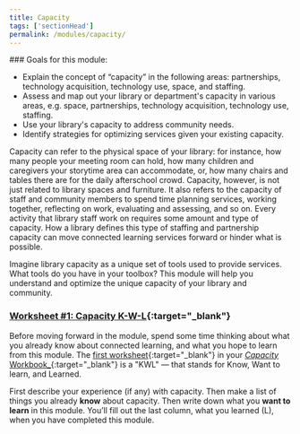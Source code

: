 ```yaml
---
title: Capacity 
tags: ['sectionHead']
permalink: /modules/capacity/
---
```


<div class="callout objectives" markdown="1"> 
### Goals for this module: 

* Explain the concept of “capacity” in the following areas: partnerships, technology acquisition, technology use, space, and staffing.
* Assess and map out your library or department's capacity in various areas, e.g. space, partnerships, technology acquisition, technology use, staffing.
* Use your library's capacity to address community needs.
* Identify strategies for optimizing services given your existing capacity.
</div>

Capacity can refer to the physical space of your library: for instance, how many people your meeting room can hold, how many children and caregivers your storytime area can accommodate, or, how many chairs and tables there are for the daily afterschool crowd. Capacity, however, is not just related to library spaces and furniture. It also refers to the capacity of staff and community members to spend time planning services, working together, reflecting on work, evaluating and assessing, and so on.  Every activity that library staff work on requires some amount and type of capacity. How a library defines this type of staffing and partnership capacity can move connected learning services forward or hinder what is possible. 

Imagine library capacity as a unique set of tools used to provide services. What tools do you have in your toolbox? This module will help you understand and optimize the unique capacity of your library and community.


<div class="callout activity" markdown="1">
	
### [Worksheet #1: Capacity K-W-L]( ){:target="_blank"}

Before moving forward in the module, spend some time thinking about what you already know about connected learning, and what you hope to learn from this module. The [first worksheet]( ){:target="_blank"} in your [_Capacity_ Workbook_](h ){:target="_blank"} is a "KWL" — that stands for Know, Want to learn, and Learned. 

First describe your experience (if any) with capacity. Then make a list of things you already **know** about capacity. Then write down what you **want to learn** in this module. You’ll fill out the last column, what you learned (L), when you have completed this module.
</div>
